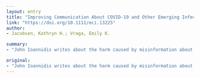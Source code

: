 ```yaml
---
layout: entry
title: "Improving Communication About COVID-19 and Other Emerging Infectious Diseases"
link: "https://doi.org/10.1111/eci.13225"
author:
- Jacobsen, Kathryn H.; Vraga, Emily K.

summary:
- "John Ioannidis writes about the harm caused by misinformation about COVID-19.1 We draw from communication research to offer best practices for reducing misinformation, disseminating accurate health information, and promoting prevention and control recommendations. We recommend three strategies that medical, public health, and scientific professionals working with government officials, clinicians, media commentators and in other contexts around the world can use to improve communication about outbreaks."

original:
- "John Ioannidis writes about the harm caused by misinformation about COVID-19.1 We draw from communication research to offer best practices for reducing misinformation, disseminating accurate health information, and promoting prevention and control recommendations. We recommend three strategies that medical, public health, and scientific professionals working with government officials, clinicians, media commentators, and in other contexts around the world can use to improve communication about outbreaks."
---
```


